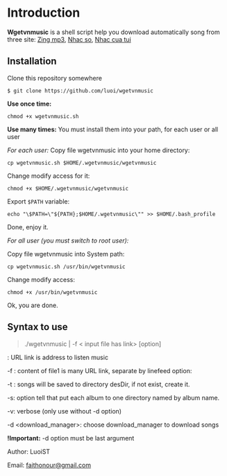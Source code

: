# Introduction

**Wgetvnmusic** is a shell script help you download automatically
 song from three site: 
[Zing mp3][mp3Zing], 
[Nhac so][nhacSo], 
[Nhac cua tui][nhacCuaTui]

[mp3Zing]: http://mp3.zing.vn
[nhacso]: http://nhacso.net
[nhacCuaTui]: http://nhaccuatui.com

## Installation
Clone this repository somewhere

    $ git clone https://github.com/luoi/wgetvnmusic

**Use once time:**

    chmod +x wgetvnmusic.sh

**Use many times:**
You must install them into your path, for each user or all user

*For each user:*
Copy file wgetvnmusic into your home directory:

    cp wgetvnmusic.sh $HOME/.wgetvnmusic/wgetvnmusic

Change modify access for it:

    chmod +x $HOME/.wgetvnmusic/wgetvnmusic

Export `$PATH` variable:

    echo "\$PATH=\"${PATH};$HOME/.wgetvnmusic\"" >> $HOME/.bash_profile

Done, enjoy it.

*For all user (you must switch to root user):*

Copy file wgetvnmusic into System path:

    cp wgetvnmusic.sh /usr/bin/wgetvnmusic

Change modify access:

    chmod +x /usr/bin/wgetvnmusic

Ok, you are done.

## Syntax to use
>./wgetvnmusic <URL link> | -f < input file has link> [option]

: URL link is address to listen music

-f <file1>: content of file1 is many URL link, separate by linefeed
option:

-t <desDir>: songs will be saved to directory desDir, if not exist, create it.

-s: option tell that put each album to one directory named by album name.

-v: verbose (only use without -d option)

-d <download_manager>: choose download_manager to download songs


**!Important:** -d option must be last argument

Author: LuoiST

Email: faithonour@gmail.com
